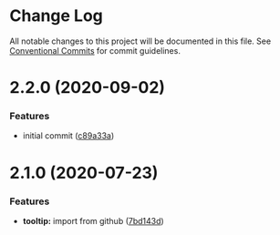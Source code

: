 # Change Log

All notable changes to this project will be documented in this file.
See [Conventional Commits](https://conventionalcommits.org) for commit guidelines.

# 2.2.0 (2020-09-02)


### Features

* initial commit ([c89a33a](https://github.com/wizsolucoes/syz/commit/c89a33a0d742dfa3bc3f131f5c9cf6ae4ed88923))





# 2.1.0 (2020-07-23)


### Features

* **tooltip:** import from github ([7bd143d](https://github.com/wizsolucoes/wiz-tooltip/commit/7bd143d4629b9a48e247ff14e95864b1c36c9e66))
